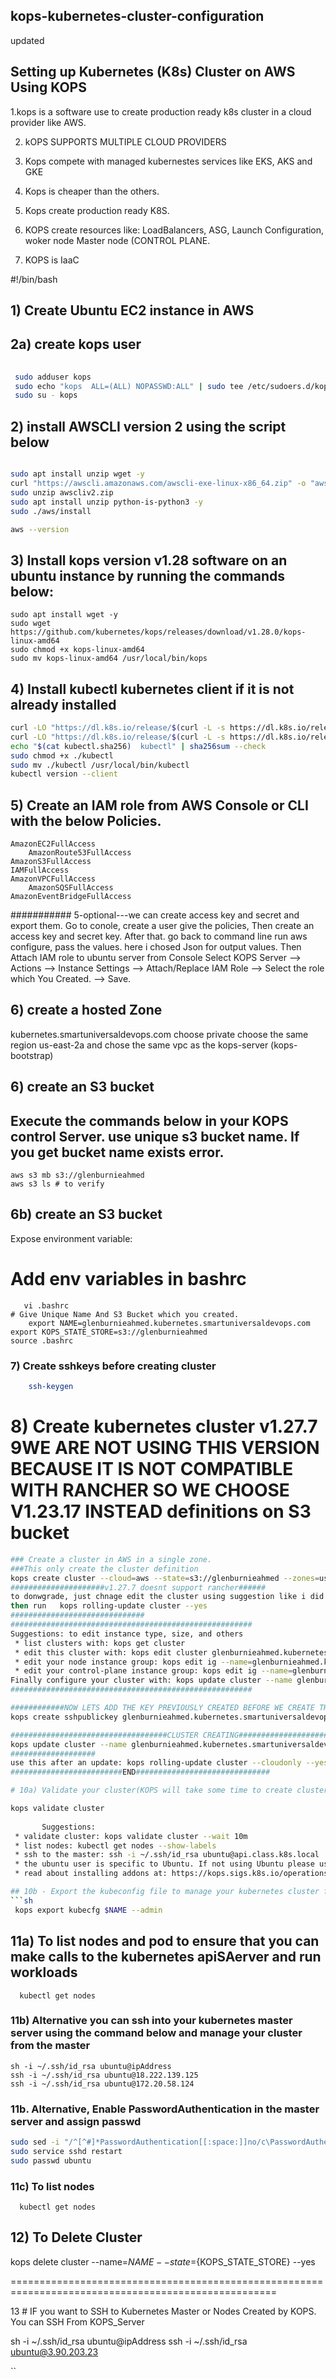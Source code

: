 ## kops-kubernetes-cluster-configuration
updated

## Setting up Kubernetes (K8s) Cluster on AWS Using KOPS

1.kops is a software use to create production ready k8s cluster in a cloud provider like AWS.

2. kOPS SUPPORTS MULTIPLE CLOUD PROVIDERS

3. Kops compete with managed kubernestes services like EKS, AKS and GKE

4. Kops is cheaper than the others.

5. Kops create production ready K8S.

6. KOPS create resources like: LoadBalancers, ASG, Launch Configuration, woker node Master node (CONTROL PLANE.

7. KOPS is IaaC

#!/bin/bash
## 1) Create Ubuntu EC2 instance in AWS

## 2a) create kops user
``` sh
 
 sudo adduser kops
 sudo echo "kops  ALL=(ALL) NOPASSWD:ALL" | sudo tee /etc/sudoers.d/kops
 sudo su - kops

 ```
 ## 2) install AWSCLI version 2  using the script below
 ```sh

sudo apt install unzip wget -y
curl "https://awscli.amazonaws.com/awscli-exe-linux-x86_64.zip" -o "awscliv2.zip"
sudo unzip awscliv2.zip
sudo apt install unzip python-is-python3 -y
sudo ./aws/install

aws --version
 ```
## 3) Install kops version v1.28 software on an ubuntu instance by running the commands below:
 	sudo apt install wget -y
 	sudo wget https://github.com/kubernetes/kops/releases/download/v1.28.0/kops-linux-amd64
 	sudo chmod +x kops-linux-amd64
 	sudo mv kops-linux-amd64 /usr/local/bin/kops
 
## 4) Install kubectl kubernetes client if it is not already installed
```sh
curl -LO "https://dl.k8s.io/release/$(curl -L -s https://dl.k8s.io/release/stable.txt)/bin/linux/amd64/kubectl"
curl -LO "https://dl.k8s.io/release/$(curl -L -s https://dl.k8s.io/release/stable.txt)/bin/linux/amd64/kubectl.sha256"
echo "$(cat kubectl.sha256)  kubectl" | sha256sum --check
sudo chmod +x ./kubectl
sudo mv ./kubectl /usr/local/bin/kubectl
kubectl version --client
```
## 5) Create an IAM role from AWS Console or CLI with the below Policies. 

	AmazonEC2FullAccess 
        AmazonRoute53FullAccess
	AmazonS3FullAccess
	IAMFullAccess 
	AmazonVPCFullAccess
        AmazonSQSFullAccess
	AmazonEventBridgeFullAccess
 
########### 5-optional---we can create access key and secret and export them.
Go to conole, create a user give the policies, 
Then create an access key and secret key. 
After that. go back to command line
run aws configure, pass the values. here i chosed Json for output values.
Then Attach IAM role to ubuntu server from Console Select KOPS Server --> Actions --> Instance Settings --> Attach/Replace IAM Role --> Select the role which
You Created. --> Save.
## 6) create a hosted Zone
kubernetes.smartuniversaldevops.com 
choose private
choose the same region us-east-2a
and chose the same vpc as the kops-server (kops-bootstrap)

## 6) create an S3 bucket
## Execute the commands below in your KOPS control Server. use unique s3 bucket name. If you get bucket name exists error.
	aws s3 mb s3://glenburnieahmed
	aws s3 ls # to verify
	
 ## 6b) create an S3 bucket    
Expose environment variable:
# Add env variables in bashrc
    
       vi .bashrc
	# Give Unique Name And S3 Bucket which you created.
        export NAME=glenburnieahmed.kubernetes.smartuniversaldevops.com
	export KOPS_STATE_STORE=s3://glenburnieahmed
	source .bashrc  
 
### 7) Create sshkeys before creating cluster
```sh
    ssh-keygen

 ```

# 8) Create kubernetes cluster v1.27.7 9WE ARE NOT USING THIS VERSION BECAUSE IT IS NOT COMPATIBLE WITH RANCHER SO WE CHOOSE V1.23.17 INSTEAD definitions on S3 bucket
```sh
### Create a cluster in AWS in a single zone.
###This only create the cluster definition
kops create cluster --cloud=aws --state=s3://glenburnieahmed --zones=us-east-2a --node-count=2 --node-size=t2.medium --control-plane-size=t2.medium --control-plane-count=1 --name=glenburnieahmed.kubernetes.smartuniversaldevops.com --dns-zone=kubernetes.smartuniversaldevops.com --dns private --kubernetes-version=v1.23.17
#####################v1.27.7 doesnt support rancher######
to donwgrade, just chnage edit the cluster using suggestion like i did here, changing the version to v1.23.17 to support rancher
then run   kops rolling-update cluster --yes
##############################
######################################################
Suggestions: to edit instance type, size, and others
 * list clusters with: kops get cluster
 * edit this cluster with: kops edit cluster glenburnieahmed.kubernetes.smartuniversaldevops.com
 * edit your node instance group: kops edit ig --name=glenburnieahmed.kubernetes.smartuniversaldevops.com nodes-us-east-2a
 * edit your control-plane instance group: kops edit ig --name=glenburnieahmed.kubernetes.smartuniversaldevops.com control-plane-us-east-2a
Finally configure your cluster with: kops update cluster --name glenburnieahmed.kubernetes.smartuniversaldevops.com --yes --admin
######################################################

############NOW LETS ADD THE KEY PREVIOUSLY CREATED BEFORE WE CREATE THE CLUSTER###############
kops create sshpublickey glenburnieahmed.kubernetes.smartuniversaldevops.com -i /home/kops/.ssh/id_rsa.pub

###################################CLUSTER CREATING######################################
kops update cluster --name glenburnieahmed.kubernetes.smartuniversaldevops.com --yes --admin
###################
use this after an update: kops rolling-update cluster --cloudonly --yes
#########################END##############################

# 10a) Validate your cluster(KOPS will take some time to create cluster ,Execute below commond after 3 or 4 mins)

kops validate cluster
	   
	   Suggestions:
 * validate cluster: kops validate cluster --wait 10m
 * list nodes: kubectl get nodes --show-labels
 * ssh to the master: ssh -i ~/.ssh/id_rsa ubuntu@api.class.k8s.local
 * the ubuntu user is specific to Ubuntu. If not using Ubuntu please use the appropriate user based on your OS.
 * read about installing addons at: https://kops.sigs.k8s.io/operations/addons.

## 10b - Export the kubeconfig file to manage your kubernetes cluster from a remote server. For this demo, Our remote server shall be our kops server 
```sh
 kops export kubecfg $NAME --admin
```
## 11a) To list nodes and pod to ensure that you can make calls to the kubernetes apiSAerver and run workloads
	  kubectl get nodes 

### 11b) Alternative you can ssh into your kubernetes master server using the command below and manage your cluster from the master
    sh -i ~/.ssh/id_rsa ubuntu@ipAddress
    ssh -i ~/.ssh/id_rsa ubuntu@18.222.139.125
    ssh -i ~/.ssh/id_rsa ubuntu@172.20.58.124

### 11b. Alternative, Enable PasswordAuthentication in the master server and assign passwd
```sh
sudo sed -i "/^[^#]*PasswordAuthentication[[:space:]]no/c\PasswordAuthentication yes" /etc/ssh/sshd_config
sudo service sshd restart
sudo passwd ubuntu
```

### 11c) To list nodes

	  kubectl get nodes 
 
## 12) To Delete Cluster

   kops delete cluster --name=${NAME} --state=${KOPS_STATE_STORE} --yes  
   
====================================================================================================


13 # IF you want to SSH to Kubernetes Master or Nodes Created by KOPS. You can SSH From KOPS_Server

sh -i ~/.ssh/id_rsa ubuntu@ipAddress
ssh -i ~/.ssh/id_rsa ubuntu@3.90.203.23
  
``

